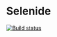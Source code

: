 # Selenide
[![Build status](https://ci.appveyor.com/api/projects/status/kvs0a1dtsa9li7sh?svg=true)](https://ci.appveyor.com/project/StasyCho/selenide)
